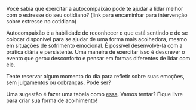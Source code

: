 Você sabia que exercitar a autocompaixão pode te ajudar a lidar melhor com o estresse do seu cotidiano? (link para encaminhar para intervenção sobre estresse no cotidiano)

Autocompaixão é a habilidade de reconhecer o que está sentindo e de se colocar disponível para se ajudar de uma forma mais acolhedora, mesmo em situações de sofrimento emocional. É possível desenvolvê-la com a prática diária e persistente.
Uma maneira de exercitar isso é descrever o evento que gerou desconforto e pensar em formas diferentes de lidar com ele.

Tente reservar algum momento do dia para refletir sobre suas emoções, sem julgamentos ou cobranças. Pode ser?

Uma sugestão é fazer uma tabela como [essa](https://docs.google.com/document/d/1IEEUJ7nftqa7p0bptvid1zcOlL6o_udz7xH45hF3Ioc/edit?usp=sharing).
Vamos tentar? Fique livre para criar sua forma de acolhimento!













